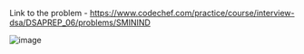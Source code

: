 Link to the problem - https://www.codechef.com/practice/course/interview-dsa/DSAPREP_06/problems/SMININD


![image](https://github.com/Haleshot/Competitive-Programming/assets/57552973/605baa2a-ef6f-4e10-85a5-39166a2e9cf0)
